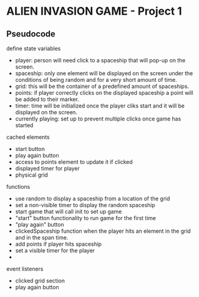 # ALIEN INVASION GAME - Project 1

## Pseudocode
  
 define state variables
- player: person will need click to a spaceship that will pop-up on the screen.
- spaceship: only one element will be displayed on the screen under the conditions of being random and for a very short amount of time.
- grid: this will be the container of a predefined amount of spaceships.
- points: if player correctly clicks on the displayed spaceship a point will be added to their marker.
- timer: time will be initialized once the player cliks start and it will be displayed on the screen.
- currently playing: set up to prevent multiple clicks once game has started

 cached elements
- start button
- play again button
- access to points element to update it if clicked
- displayed timer for player
- physical grid

 functions
- use random to display a spaceship from a location of the grid
- set a non-visible timer to display the random spaceship
- start game that will call init to set up game
- "start" button functionality to run game for the first time
- "play again" button 
- clickedSpaceship function when the player hits an element in the grid and in the span time.
- add points if player hits spaceship  
- set a visible timer for the player
- 

 event listeners
- clicked grid section
- play again button



